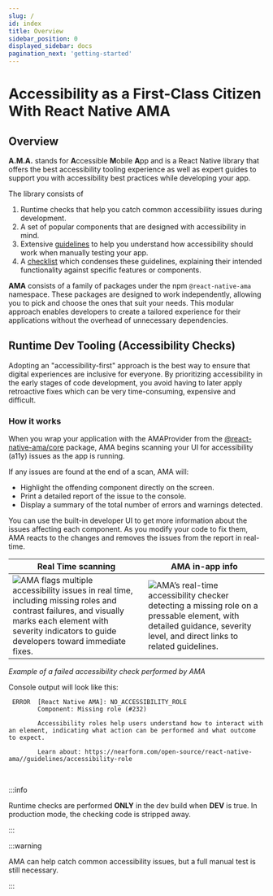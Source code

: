 ```yaml
---
slug: /
id: index
title: Overview
sidebar_position: 0
displayed_sidebar: docs
pagination_next: 'getting-started'
---
```


# Accessibility as a First-Class Citizen With React Native AMA

## Overview

**A.M.A.** stands for **A**ccessible **M**obile **A**pp and is a React Native library that offers the best accessibility tooling experience as well as expert guides to support you with accessibility best practices while developing your app.

The library consists of

1. Runtime checks that help you catch common accessibility issues during development.
2. A set of popular components that are designed with accessibility in mind.
2. Extensive [guidelines](https://commerce.nearform.com/open-source/react-native-ama/guidelines/) to help you understand how accessibility should work when manually testing your app.
3. A [checklist](https://commerce.nearform.com/open-source/react-native-ama/checklist/) which condenses these guidelines, explaining their intended functionality against specific features or components.

**AMA** consists of a family of packages under the npm `@react-native-ama` namespace.
These packages are designed to work independently, allowing you to pick and choose the ones that suit your needs.
This modular approach enables developers to create a tailored experience for their applications without the overhead of unnecessary dependencies.

## Runtime Dev Tooling (Accessibility Checks)

Adopting an "accessibility-first" approach is the best way to ensure that digital experiences are inclusive for everyone. By prioritizing accessibility in the early stages of code development, you avoid having to later apply retroactive fixes which can be very time-consuming, expensive and difficult.

### How it works

When you wrap your application with the AMAProvider from the [@react-native-ama/core](/core/) package, AMA begins scanning your UI for accessibility (a11y) issues as the app is running.

If any issues are found at the end of a scan, AMA will:

- Highlight the offending component directly on the screen.
- Print a detailed report of the issue to the console.
- Display a summary of the total number of errors and warnings detected.

You can use the built-in developer UI to get more information about the issues affecting each component.
As you modify your code to fix them, AMA reacts to the changes and removes the issues from the report in real-time.

| Real Time scanning | AMA in-app info |
|---------|-------------|
| ![AMA flags multiple accessibility issues in real time, including missing roles and contrast failures, and visually marks each element with severity indicators to guide developers toward immediate fixes.](/img/ama-checks.png) | ![AMA’s real-time accessibility checker detecting a missing role on a pressable element, with detailed guidance, severity level, and direct links to related guidelines.](/img/ama-issue.png) |

_Example of a failed accessibility check performed by AMA_

Console output will look like this:

```
 ERROR  [React Native AMA]: NO_ACCESSIBILITY_ROLE
        Component: Missing role (#232)

        Accessibility roles help users understand how to interact with an element, indicating what action can be performed and what outcome to expect.

        Learn about: https://nearform.com/open-source/react-native-ama//guidelines/accessibility-role
```

<br />

:::info

Runtime checks are performed **ONLY** in the dev build when **DEV** is true. In production mode, the checking code is stripped away.

:::

:::warning

AMA can help catch common accessibility issues, but a full manual test is still necessary.

:::


